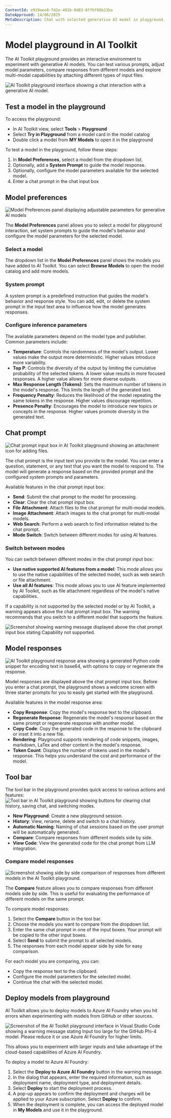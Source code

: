 ```yaml
---
ContentId: e919aee8-fd2e-401b-9d83-0ff6f98b23ba
DateApproved: 14/06/2025
MetaDescription: Chat with selected generative AI model in playground. Change system prompt and parameters. Add attachment for Multi-Modal models. Keep chat history.
---
```

# Model playground in AI Toolkit
The AI Toolkit playground provides an interactive environment to experiment with generative AI models. You can test various prompts, adjust model parameters, compare responses from different models and explore multi-modal capabilities by attaching different types of input files.

![AI Toolkit playground interface showing a chat interaction with a generative AI model.](./images/playground/playground.png)

## Test a model in the playground

To access the playground:

- In AI Toolkit view, select **Tools** > **Playground**
- Select **Try in Playground** from a model card in the model catalog
- Double click a model from **MY Models** to open it in the playground

To test a model in the playground, follow these steps:

1. In **Model Preferences**, select a model from the dropdown list.
2. Optionally, add a **System Prompt** to guide the model response.
3. Optionally, configure the model parameters available for the selected model.
4. Enter a chat prompt in the chat input box

## Model preferences
![Model Preferences panel displaying adjustable parameters for generative AI models](./images/playground/parameters.png)

The **Model Preferences** panel allows you to select a model for playground interaction, set system prompts to guide the model's behavior and configure the model parameters for the selected model.

### Select a model
The dropdown list in the **Model Preferences** panel shows the models you have added to AI Toolkit. You can select **Browse Models** to open the model catalog and add more models.

### System prompt
A system prompt is a predefined instruction that guides the model's behavior and response style. You can add, edit, or delete the system prompt in the input text area to influence how the model generates responses.

### Configure inference parameters
The available parameters depend on the model type and publisher. Common parameters include:
- **Temperature**: Controls the randomness of the model's output. Lower values make the output more deterministic. Higher values introduce more variability.
- **Top P**: Controls the diversity of the output by limiting the cumulative probability of the selected tokens. A lower value results in more focused responses. A higher value allows for more diverse outputs.
- **Max Response Length (Tokens)**: Sets the maximum number of tokens in the model's response. This limits the length of the generated text.
- **Frequency Penalty**: Reduces the likelihood of the model repeating the same tokens in the response. Higher values discourage repetition.
- **Presence Penalty**: Encourages the model to introduce new topics or concepts in the response. Higher values promote diversity in the generated text.

## Chat prompt

![Chat prompt input box in AI Toolkit playground showing an attachment icon for adding files.](./images/playground/chat_prompt.png)

The chat prompt is the input text you provide to the model. You can enter a question, statement, or any text that you want the model to respond to. The model will generate a response based on the provided prompt and the configured system prompts and parameters.

Available features in the chat prompt input box:
- **Send**: Submit the chat prompt to the model for processing.
- **Clear**: Clear the chat prompt input box.
- **File Attachment**: Attach files to the chat prompt for multi-modal models.
- **Image Attachment**: Attach images to the chat prompt for multi-modal models.
- **Web Search**: Perform a web search to find information related to the chat prompt.
- **Mode Switch**: Switch between different modes for using AI features.

### Switch between modes
You can switch between different modes in the chat prompt input box:
- **Use native supported AI features from a model**: This mode allows you to use the native capabilities of the selected model, such as web search or file attachment.
- **Use all AI features**: This mode allows you to use AI feature implemented by AI Toolkit, such as file attachment regardless of the model's native capabilities.

If a capability is not supported by the selected model or by AI Toolkit, a warning appears above the chat prompt input box. The warning recommends that you switch to a different model that supports the feature.

![Screenshot showing warning message displayed above the chat prompt input box stating Capability not supported.](./images/playground/capability_warning.png)

## Model responses
![AI Toolkit playground response area showing a generated Python code snippet for encoding text in base64, with options to copy or regenerate the response.](./images/playground/response_area.png)

Model responses are displayed above the chat prompt input box. Before you enter a chat prompt, the playground shows a welcome screen with three starter prompts for you to easily get started with the playground.

Available features in the model response area:
- **Copy Response**: Copy the model's response text to the clipboard.
- **Regenerate Response**: Regenerate the model's response based on the same prompt or regenerate response with another model.
- **Copy Code**: Copy the generated code in the response to the clipboard or inset it into a new file.
- **Rendering**: Playground supports rendering of code snippets, images, markdown, LaTex and other content in the model's response.
- **Token Count**: Displays the number of tokens used in the model's response. This helps you understand the cost and performance of the model.

## Tool bar

The tool bar in the playground provides quick access to various actions and features:
![Tool bar in AI Toolkit playground showing buttons for clearing chat history, saving chat, and switching modes.](./images/playground/tool_bar.png)

- **New Playground**: Create a new playground session.
- **History**: View, rename, delete and switch to a chat history.
- **Automatic Naming**: Naming of chat sessions based on the user prompt will be automatically generated.
- **Compare**: Compare responses from different models side by side.
- **View Code**: View the generated code for the chat prompt from LLM integration.

### Compare model responses
![Screenshot showing side by side comparison of responses from different models in the AI Toolkit playground.](./images/playground/compare.png)

The **Compare** feature allows you to compare responses from different models side by side. This is useful for evaluating the performance of different models on the same prompt.

To compare model responses:
1. Select the **Compare** button in the tool bar.
2. Choose the models you want to compare from the dropdown list.
3. Enter the same chat prompt in one of the input boxes. Your prompt will be copied to the other input boxes.
4. Select **Send** to submit the prompt to all selected models.
5. The responses from each model appear side by side for easy comparison.

For each model you are comparing, you can:
- Copy the response text to the clipboard.
- Configure the model parameters for the selected model.
- Continue the chat with the selected model.

## Deploy models from playground
AI Toolkit allows you to deploy models to Azure AI Foundry when you hit errors when experimenting with models from GitHub or other sources.

![Screenshot of the AI Toolkit playground interface in Visual Studio Code showing a warning message stating Input too large for the GitHub Phi-4 model. Please reduce it or use Azure AI Foundry for higher limits.](./images/playground/deploy_to_foundry.png)

This allows you to experiment with larger inputs and take advantage of the cloud-based capabilities of Azure AI Foundry.

To deploy a model to Azure AI Foundry:
1. Select the **Deploy to Azure AI Foundry** button in the warning message.
2. In the dialog that appears, enter the required information, such as deployment name, deployment type, and deployment details.
3. Select **Deploy** to start the deployment process.
4. A pop-up appears to confirm the deployment and charges will be applied to your Azure subscription. Select **Deploy** to confirm.
5. When the deployment is complete, you can access the deployed model in **My Models** and use it in the playground.
